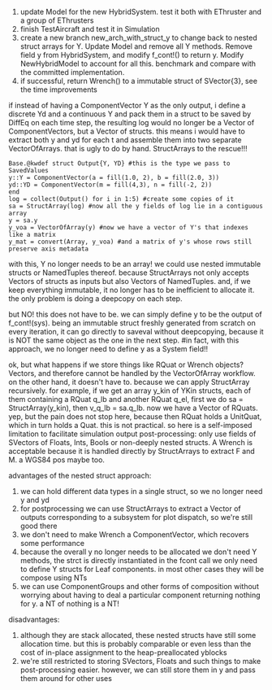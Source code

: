 1. update Model for the new HybridSystem. test it both with EThruster and a group of EThrusters
1. finish TestAircraft and test it in Simulation
2. create a new branch new_arch_with_struct_y to change back to nested struct arrays for Y. Update
   Model and remove all Y methods. Remove field y from HybridSystem, and modify f_cont!() to
   return y. Modify NewHybridModel to account for all this. benchmark and compare with the
   committed implementation.
3. if successful, return Wrench() to a immutable struct of SVector{3}, see the time improvements

if instead of having a ComponentVector Y as the only output, i define a discrete Yd and a continuous
Y and pack them in a struct to be saved by DiffEq on each time step, the resulting log would no
longer be a Vector of ComponentVectors, but a Vector of structs. this means i would have to extract
both y and yd for each t and assemble them into two separate VectorOfArrays. that is ugly to do by
hand. StructArrays to the rescue!!!

```
Base.@kwdef struct Output{Y, YD} #this is the type we pass to SavedValues
y::Y = ComponentVector(a = fill(1.0, 2), b = fill(2.0, 3))
yd::YD = ComponentVector(m = fill(4,3), n = fill(-2, 2))
end
log = collect(Output() for i in 1:5) #create some copies of it
sa = StructArray(log) #now all the y fields of log lie in a contiguous array
y = sa.y
y_voa = VectorOfArray(y) #now we have a vector of Y's that indexes like a matrix
y_mat = convert(Array, y_voa) #and a matrix of y's whose rows still preserve axis metadata
```

 with this, Y no longer needs to be an array! we could use nested immutable structs or NamedTuples
thereof. because StructArrays not only accepts Vectors of structs as inputs but also Vectors of
NamedTuples. and, if we keep everything immutable, it no longer has to be inefficient to allocate
it. the only problem is doing a deepcopy on each step.

but NO! this does not have to be. we can simply define y to be the output of f_cont!(sys). being an
immutable struct freshly generated from scratch on every iteration, it can go directly to saveval
without deepcopying, because it is NOT the same object as the one in the next step. #in fact, with
this approach, we no longer need to define y as a System field!!

ok, but what happens if we store things like RQuat or Wrench objects? Vectors, and therefore cannot
be handled by the VectorOfArray workflow. on the other hand, it doesn't have to. because we can
apply StructArray recursively. for example, if we get an array y_kin of YKin structs, each of them
containing a RQuat q_lb and another RQuat q_el, first we do sa = StructArray(y_kin), then v_q_lb =
sa.q_lb. now we have a Vector of RQuats. yep, but the pain does not stop here, because then RQuat
holds a UnitQuat, which in turn holds a Quat. this is not practical. so here is a self-imposed
limitation to facilitate simulation output post-processing: only use fields of SVectors of Floats,
Ints, Bools or non-deeply nested structs. A Wrench is acceptable because it is handled directly by
StructArrays to extract F and M. a WGS84 pos maybe too.

advantages of the nested struct approach:
1) we can hold different data types in a single struct, so we no longer need y and yd
2) for postprocessing we can use StructArrays to extract a Vector of outputs corresponding to a
   subsystem for plot dispatch, so we're still good there
3) we don't need to make Wrench a ComponentVector, which recovers some performance
4) because the overall y no longer needs to be allocated we don't need Y methods, the strct is
   directly instantiated in the fcont call we only need to define Y structs for Leaf components. in
   most other cases they will be compose using NTs
4) we can use ComponentGroups and other forms of composition without worrying about having to deal a
   particular component returning nothing for y. a NT of nothing is a NT!

disadvantages:
1) although they are stack allocated, these nested structs have still some allocation time. but this
   is probably comparable or even less than the cost of in-place assignment to the heap-preallocated
   yblocks
2) we're still restricted to storing SVectors, Floats and such things to make post-processing
   easier. however, we can still store them in y and pass them around for other uses


<!-- nah, it IS better to have y as a preallocated ComponentVector with views stored
throughout the hierarchy. especially if we can define another y_d for discrete
outputs if required. -->